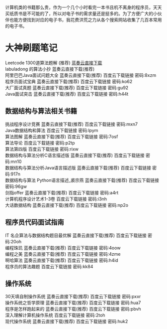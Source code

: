 计算机类的书籍那么贵，作为一个几个小时看完一本书且机不离身的程序员，天天买纸质书是不可能的了，所以对电子书的需求量还是挺多的。为了方便广大的小伙伴也能方便找到对应的电子书，我花费洪荒之力从各个搜索网站收集了几百本常用的电子书。<br>

大神刷题笔记
===
Leetcode 1300道算法题解 (推荐) [蓝奏云直接下载](https://wws.lanzoui.com/iDjtxpbhgrg "悬停显示")<br>
labuladong 的算法小抄 蓝奏云直接下载(推荐)<br>
阿里巴巴Java面试问题大全 蓝奏云直接下载(推荐) 百度云下载链接 密码:8xzm<br>
程序员面试宝典 蓝奏云直接下载(推荐) 百度云下载链接 密码:ko62<br>
大厂面试真题 蓝奏云直接下载(推荐) 百度云下载链接 密码:gu92<br>
Java面试突击 蓝奏云直接下载(推荐) 百度云下载链接 密码:h44t<br>

数据结构与算法相关书籍
--------------------
挑战程序设计竞赛 蓝奏云直接下载(推荐) 百度云下载链接 密码:mxn7<br>
Java数据结构和算法 百度云下载链接 密码:lpym<br>
算法图解 蓝奏云直接下载(推荐) 百度云下载链接 密码:7osf<br>
算法导论 百度云下载链接 密码:p2tp<br>
算法第四版 百度云下载链接 密码:rixw<br>
数据结构与算法分析C语言描述版 蓝奏云直接下载(推荐) 百度云下载链接 密码:mn10<br>
数据结构与算法分析Java语言描述版 蓝奏云直接下载(推荐) 百度云下载链接 密码:917n<br>
数据结构与算法 Python语言描述_裘宗燕 蓝奏云直接下载(推荐) 百度云下载链接 密码:96gw<br>
剑指offer 蓝奏云直接下载(推荐) 百度云下载链接 密码:a4rt<br>
计算机程序设计艺术1-3卷 百度云下载链接 密码:i3nh<br>
大话数据结构 蓝奏云直接下载(推荐) 百度云下载链接 密码:np2o<br>

程序员代码面试指南
----------------
IT 名企算法与数据结构题目最优解 蓝奏云直接下载(推荐) 百度云下载链接 密码:20oh<br>
编程珠玑 蓝奏云直接下载(推荐) 百度云下载链接 密码:4oow<br>
编程之美 蓝奏云直接下载(推荐) 百度云下载链接 密码:4zme<br>
啊哈算法 蓝奏云直接下载(推荐) 百度云下载链接 密码:h4id<br>
程序员的算法趣题 百度云下载链接 密码:kk84<br>

操作系统
----------------------
30天填自制操作系统 蓝奏云直接下载(推荐) 百度云下载链接 密码:pxxr<br>
操作系统之哲学原理 蓝奏云直接下载(推荐) 百度云下载链接 密码:hua7<br>
程序是怎样跑起来的 蓝奏云直接下载(推荐) 百度云下载链接 密码:pbvh<br>
深入理解计算机操作系统 百度云下载链接 密码:2toh<br>
现代操作系统 蓝奏云直接下载(推荐) 百度云下载链接 密码:huk2<br>




